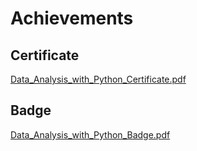 

# Achievements
## Certificate
[Data_Analysis_with_Python_Certificate.pdf](https://prod-files-secure.s3.us-west-2.amazonaws.com/03e82b26-cccb-4906-bb56-adabcbdc0655/1aa3a050-2338-4a85-85d5-899bad17a31c/Data_Analysis_with_Python_Certificate.pdf?X-Amz-Algorithm=AWS4-HMAC-SHA256&X-Amz-Content-Sha256=UNSIGNED-PAYLOAD&X-Amz-Credential=ASIAZI2LB46626UYP6XQ%2F20250204%2Fus-west-2%2Fs3%2Faws4_request&X-Amz-Date=20250204T024135Z&X-Amz-Expires=3600&X-Amz-Security-Token=IQoJb3JpZ2luX2VjEAoaCXVzLXdlc3QtMiJGMEQCIE4J%2F67lt%2B6GNEyv%2Be1ql2V4%2Bu%2BTgKLLAL4z7tjjF25kAiAlUiga6mwSbOF6R3FG69sErZjkOX64mQ7dV26AT9nCwSr%2FAwgjEAAaDDYzNzQyMzE4MzgwNSIMmL%2F1BMr2x4a8m9TNKtwDos1QncpjF0cOULBYxgzvWyt0ktRD6ZRIxPAvliqa%2B3hvahvccefJhuU8qyFT4isKNYdaIYhten9lGEhOWdp%2Fyt%2B4dp1DzcxGiB5a5dzJM%2Ba19Lh7sZHW42bUag1lhatmHWVifola2oI11PcfrpHIAcvEjAXZAOZ%2FI5dFLI1vogRFEQW%2B1o6AyieWkAbBC5THDrY2RZDK0rapQ9AvHnKu%2BeH0qwTOBAXClOE6AAy2iBVsv3F1sjJvj%2BGV5z1BwA%2BNmAn8qzhXW%2B0k6YeQpJWxrMyqOFUqPivPNmGB1Hh11%2FcDsNL32tGvj2Hk%2F%2FI8zLczw3BBZA8vLymHDSI9Z7p392wh1s5qwPO%2FfmuTxqfRbTx4TraiAJdOujdE6CPNGwn6BRr9ROWAWryO%2FHevf9w7lzAz3Y0rDLUf6guOG6r7yr2akxbDlDglw70EBTdMaZkKdo%2B%2BjCs2yrWtzfsGIsS1DrfLMHWPtAL5PlygaJEmevIs2RPiHT6D67kMdPU7gYdnROoakwPQS3sW4Vmu9z2gMsVFuzdXlKqoFz10GZ3KeUcbKpjF0dxfnjfCDxcI7GjTEjWEqFdaKfISNSpk4mD3nfblbn9HeLFw7u12D9g%2B%2FYTxzBU8%2BTrQiRS9PCIwoOmFvQY6pgF79WHACgvIAayMc28LRt9oUnEIMsUPfsm1llEV3NaVDgyJdqPbrPzUD%2F6oDGokWq3pNTP8LVHEFEdb0sNHLDzROeMx2V0YzwFC%2BSY3ZG48wRH3WZ4HsqsHyhW4kYMb6Slr9SIcMLqzkapZirDKYn7zwYy4r2V%2FmM%2BKLcemLeb4h4qXCtkvxnIh240Lbxu%2FdqXkSBUdLz72zpifp9WZq%2FXtj4kNDjQX&X-Amz-Signature=5434b6b8547821b4dbb498026d9b65e20d35a1217eb8d8e2f6cf185366a30099&X-Amz-SignedHeaders=host&x-id=GetObject)
## Badge
[Data_Analysis_with_Python_Badge.pdf](https://prod-files-secure.s3.us-west-2.amazonaws.com/03e82b26-cccb-4906-bb56-adabcbdc0655/4fa9bcf8-b584-40dd-8775-c0bfadf6a6f0/Data_Analysis_with_Python_Badge.pdf?X-Amz-Algorithm=AWS4-HMAC-SHA256&X-Amz-Content-Sha256=UNSIGNED-PAYLOAD&X-Amz-Credential=ASIAZI2LB46626UYP6XQ%2F20250204%2Fus-west-2%2Fs3%2Faws4_request&X-Amz-Date=20250204T024135Z&X-Amz-Expires=3600&X-Amz-Security-Token=IQoJb3JpZ2luX2VjEAoaCXVzLXdlc3QtMiJGMEQCIE4J%2F67lt%2B6GNEyv%2Be1ql2V4%2Bu%2BTgKLLAL4z7tjjF25kAiAlUiga6mwSbOF6R3FG69sErZjkOX64mQ7dV26AT9nCwSr%2FAwgjEAAaDDYzNzQyMzE4MzgwNSIMmL%2F1BMr2x4a8m9TNKtwDos1QncpjF0cOULBYxgzvWyt0ktRD6ZRIxPAvliqa%2B3hvahvccefJhuU8qyFT4isKNYdaIYhten9lGEhOWdp%2Fyt%2B4dp1DzcxGiB5a5dzJM%2Ba19Lh7sZHW42bUag1lhatmHWVifola2oI11PcfrpHIAcvEjAXZAOZ%2FI5dFLI1vogRFEQW%2B1o6AyieWkAbBC5THDrY2RZDK0rapQ9AvHnKu%2BeH0qwTOBAXClOE6AAy2iBVsv3F1sjJvj%2BGV5z1BwA%2BNmAn8qzhXW%2B0k6YeQpJWxrMyqOFUqPivPNmGB1Hh11%2FcDsNL32tGvj2Hk%2F%2FI8zLczw3BBZA8vLymHDSI9Z7p392wh1s5qwPO%2FfmuTxqfRbTx4TraiAJdOujdE6CPNGwn6BRr9ROWAWryO%2FHevf9w7lzAz3Y0rDLUf6guOG6r7yr2akxbDlDglw70EBTdMaZkKdo%2B%2BjCs2yrWtzfsGIsS1DrfLMHWPtAL5PlygaJEmevIs2RPiHT6D67kMdPU7gYdnROoakwPQS3sW4Vmu9z2gMsVFuzdXlKqoFz10GZ3KeUcbKpjF0dxfnjfCDxcI7GjTEjWEqFdaKfISNSpk4mD3nfblbn9HeLFw7u12D9g%2B%2FYTxzBU8%2BTrQiRS9PCIwoOmFvQY6pgF79WHACgvIAayMc28LRt9oUnEIMsUPfsm1llEV3NaVDgyJdqPbrPzUD%2F6oDGokWq3pNTP8LVHEFEdb0sNHLDzROeMx2V0YzwFC%2BSY3ZG48wRH3WZ4HsqsHyhW4kYMb6Slr9SIcMLqzkapZirDKYn7zwYy4r2V%2FmM%2BKLcemLeb4h4qXCtkvxnIh240Lbxu%2FdqXkSBUdLz72zpifp9WZq%2FXtj4kNDjQX&X-Amz-Signature=23478a45ec3f3830e31a8a6085e5182c7c0ad8802882f9c3acf1398d3966e434&X-Amz-SignedHeaders=host&x-id=GetObject)
